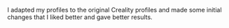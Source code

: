 I adapted my profiles to the original Creality profiles and made some initial changes that I liked better and gave better results.
